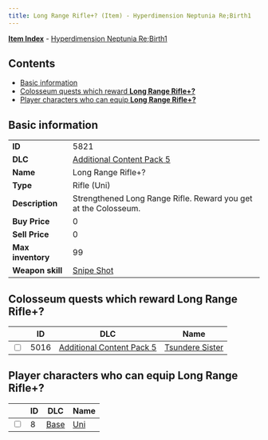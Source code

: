 ```yaml
---
title: Long Range Rifle+? (Item) - Hyperdimension Neptunia Re;Birth1
---
```


[**Item Index**](/neptunia/rb1/item/index.html) - [Hyperdimension Neptunia Re;Birth1](/neptunia/rb1)

## Contents

- [Basic information](#basic-information)
- [Colosseum quests which reward **Long Range Rifle+?**](#colosseum-quests-which-reward-long-range-rifle)
- [Player characters who can equip **Long Range Rifle+?**](#player-characters-who-can-equip-long-range-rifle)

## Basic information

|   |   |
| -- | -- |
| **ID** | 5821 |
| **DLC** | [Additional Content Pack 5](/neptunia/rb1/dlc/14-pack5.html) |
| **Name** | Long Range Rifle+? |
| **Type** | Rifle (Uni) |
| **Description** | Strengthened Long Range Rifle. Reward you get at the Colosseum. |
| **Buy Price** | 0 |
| **Sell Price** | 0 |
| **Max inventory** | 99 |
| **Weapon skill** | [Snipe Shot](/neptunia/rb1/skill/1-1402-snipe-shot.html) |


## Colosseum quests which reward **Long Range Rifle+?**

|    | ID | DLC | Name |
| -- | -- | --- | ---- |
| <input type="checkbox" id="rb1-colosseum-14-5016" class="trackbox" /> | 5016 | [Additional Content Pack 5](/neptunia/rb1/dlc/14-pack5.html) | [Tsundere Sister](/neptunia/rb1/colosseum/14-5016-tsundere-sister.html) |


## Player characters who can equip **Long Range Rifle+?**

|    | ID | DLC | Name |
| -- | -- | --- | ---- |
| <input type="checkbox" id="rb1-player-1-8" class="trackbox" /> | 8 | [Base](/neptunia/rb1/dlc/1-base.html) | [Uni](/neptunia/rb1/player/1-8-uni.html) |
